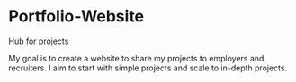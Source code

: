 # Portfolio-Website

Hub for projects

My goal is to create a website to share my projects to employers and recruiters. I aim to start with simple projects and scale to in-depth projects.
